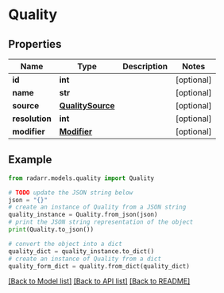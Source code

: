# Quality


## Properties

Name | Type | Description | Notes
------------ | ------------- | ------------- | -------------
**id** | **int** |  | [optional] 
**name** | **str** |  | [optional] 
**source** | [**QualitySource**](QualitySource.md) |  | [optional] 
**resolution** | **int** |  | [optional] 
**modifier** | [**Modifier**](Modifier.md) |  | [optional] 

## Example

```python
from radarr.models.quality import Quality

# TODO update the JSON string below
json = "{}"
# create an instance of Quality from a JSON string
quality_instance = Quality.from_json(json)
# print the JSON string representation of the object
print(Quality.to_json())

# convert the object into a dict
quality_dict = quality_instance.to_dict()
# create an instance of Quality from a dict
quality_form_dict = quality.from_dict(quality_dict)
```
[[Back to Model list]](../README.md#documentation-for-models) [[Back to API list]](../README.md#documentation-for-api-endpoints) [[Back to README]](../README.md)


